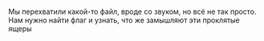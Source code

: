 Мы перехватили какой-то файл, вроде со звуком, но всё не так просто.
Нам нужно найти флаг и узнать, что же замышляют эти проклятые ящеры